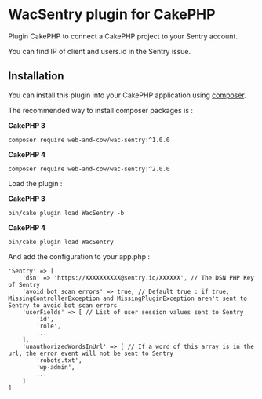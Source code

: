 # WacSentry plugin for CakePHP

Plugin CakePHP to connect a CakePHP project to your Sentry account.

You can find IP of client and users.id in the Sentry issue.

## Installation

You can install this plugin into your CakePHP application using [composer](http://getcomposer.org).

The recommended way to install composer packages is :

**CakePHP 3**
```
composer require web-and-cow/wac-sentry:^1.0.0
```

**CakePHP 4**
```
composer require web-and-cow/wac-sentry:^2.0.0
```

Load the plugin :

**CakePHP 3**
```
bin/cake plugin load WacSentry -b
```

**CakePHP 4**
```
bin/cake plugin load WacSentry
```

And add the configuration to your app.php :
```
'Sentry' => [
    'dsn' => 'https://XXXXXXXXXX@sentry.io/XXXXXX', // The DSN PHP Key of Sentry
    'avoid_bot_scan_errors' => true, // Default true : if true, MissingControllerException and MissingPluginException aren't sent to Sentry to avoid bot scan errors
    'userFields' => [ // List of user session values sent to Sentry
        'id',
        'role',
        ...
    ],
    'unauthorizedWordsInUrl' => [ // If a word of this array is in the url, the error event will not be sent to Sentry
        'robots.txt',
        'wp-admin',
        ...
    ]
]
```